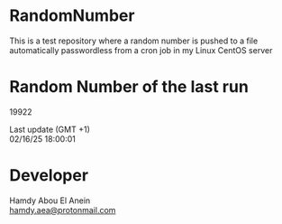 # RandomNumber    
This is a test repository where a random number is pushed to a file automatically passwordless from a cron job in my Linux CentOS server    
# Random Number of the last run   
19922
      
Last update (GMT +1)    
02/16/25 18:00:01
# Developer    
Hamdy Abou El Anein   
hamdy.aea@protonmail.com
